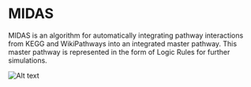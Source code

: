 # MIDAS
MIDAS is an algorithm for automatically integrating pathway interactions from KEGG and WikiPathways into an integrated master 
pathway. This master pathway is represented in the form of Logic Rules for further simulations.

![Alt text](imgs/WP554_92084.png)
